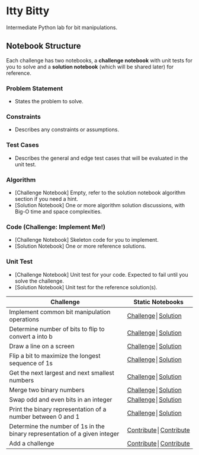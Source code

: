 # Itty Bitty

Intermediate Python lab for bit manipulations.

## Notebook Structure

Each challenge has two notebooks, a **challenge notebook** with unit tests for you to solve and a **solution notebook**  (which will be shared later) for reference.

### Problem Statement

* States the problem to solve.

### Constraints

* Describes any constraints or assumptions.

### Test Cases

* Describes the general and edge test cases that will be evaluated in the unit test.

### Algorithm

* [Challenge Notebook] Empty, refer to the solution notebook algorithm section if you need a hint.
* [Solution Notebook] One or more algorithm solution discussions, with Big-O time and space complexities.

### Code (Challenge: Implement Me!)

* [Challenge Notebook] Skeleton code for you to implement.
* [Solution Notebook] One or more reference solutions.

### Unit Test

* [Challenge Notebook] Unit test for your code.  Expected to fail until you solve the challenge.
* [Solution Notebook] Unit test for the reference solution(s).

| Challenge | Static Notebooks |
|--------------------------------------------------------------------------------------------------------------|--------------------------------------------------------------------------------------------------------------------------------------------|
| Implement common bit manipulation operations | [Challenge](http://nbviewer.ipython.org/github/zipcoder/IttyBitty-py/blob/master/bit_manipulation/bit/bit_challenge.ipynb)│[Solution](http://nbviewer.ipython.org/github/zipcoder/IttyBitty-py/blob/master/bit_manipulation/bit/bit_solution.ipynb) |
| Determine number of bits to flip to convert a into b | [Challenge](http://nbviewer.ipython.org/github/zipcoder/IttyBitty-py/blob/master/bit_manipulation/bits_to_flip/bits_to_flip_challenge.ipynb)│[Solution](http://nbviewer.ipython.org/github/zipcoder/IttyBitty-py/blob/master/bit_manipulation/bits_to_flip/bits_to_flip_solution.ipynb) |
| Draw a line on a screen | [Challenge](http://nbviewer.ipython.org/github/zipcoder/IttyBitty-py/blob/master/bit_manipulation/draw_line/draw_line_challenge.ipynb)│[Solution](http://nbviewer.ipython.org/github/zipcoder/IttyBitty-py/blob/master/bit_manipulation/draw_line/draw_line_solution.ipynb) |
| Flip a bit to maximize the longest sequence of 1s | [Challenge](http://nbviewer.ipython.org/github/zipcoder/IttyBitty-py/blob/master/bit_manipulation/flip_bit/flip_bit_challenge.ipynb)│[Solution](http://nbviewer.ipython.org/github/zipcoder/IttyBitty-py/blob/master/bit_manipulation/flip_bit/flip_bit_solution.ipynb) |
| Get the next largest and next smallest numbers | [Challenge](http://nbviewer.ipython.org/github/zipcoder/IttyBitty-py/blob/master/bit_manipulation/get_next/get_next_challenge.ipynb)│[Solution](http://nbviewer.ipython.org/github/zipcoder/IttyBitty-py/blob/master/bit_manipulation/get_next/get_next_solution.ipynb) |
| Merge two binary numbers | [Challenge](http://nbviewer.ipython.org/github/zipcoder/IttyBitty-py/blob/master/bit_manipulation/insert_m_into_n/insert_m_into_n_challenge.ipynb)│[Solution](http://nbviewer.ipython.org/github/zipcoder/IttyBitty-py/blob/master/bit_manipulation/insert_m_into_n/insert_m_into_n_solution.ipynb) |
| Swap odd and even bits in an integer | [Challenge](http://nbviewer.ipython.org/github/zipcoder/IttyBitty-py/blob/master/bit_manipulation/pairwise_swap/pairwise_swap_challenge.ipynb)│[Solution](http://nbviewer.ipython.org/github/zipcoder/IttyBitty-py/blob/master/bit_manipulation/pairwise_swap/pairwise_swap_solution.ipynb) |
| Print the binary representation of a number between 0 and 1 | [Challenge](http://nbviewer.ipython.org/github/zipcoder/IttyBitty-py/blob/master/bit_manipulation/print_binary/print_binary_challenge.ipynb)│[Solution](http://nbviewer.ipython.org/github/zipcoder/IttyBitty-py/blob/master/bit_manipulation/print_binary/print_binary_solution.ipynb) |
| Determine the number of 1s in the binary representation of a given integer | [Contribute](https://github.com/zipcoder/IttyBitty-py/blob/master/CONTRIBUTING.md)│[Contribute](https://github.com/zipcoder/IttyBitty-py/blob/master/CONTRIBUTING.md) |
| Add a challenge | [Contribute](https://github.com/zipcoder/IttyBitty-py/blob/master/CONTRIBUTING.md)│[Contribute](https://github.com/zipcoder/IttyBitty-py/blob/master/CONTRIBUTING.md) |
